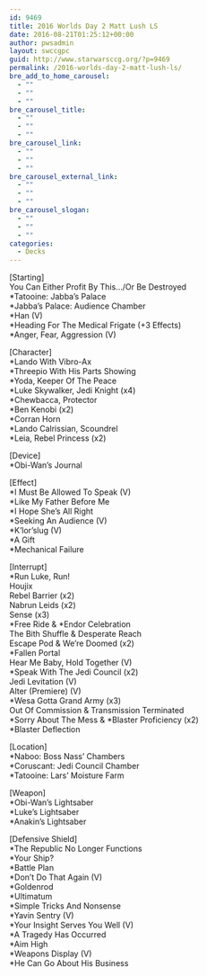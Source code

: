 ```yaml
---
id: 9469
title: 2016 Worlds Day 2 Matt Lush LS
date: 2016-08-21T01:25:12+00:00
author: pwsadmin
layout: swccgpc
guid: http://www.starwarsccg.org/?p=9469
permalink: /2016-worlds-day-2-matt-lush-ls/
bre_add_to_home_carousel:
  - ""
  - ""
  - ""
bre_carousel_title:
  - ""
  - ""
  - ""
bre_carousel_link:
  - ""
  - ""
  - ""
bre_carousel_external_link:
  - ""
  - ""
  - ""
bre_carousel_slogan:
  - ""
  - ""
  - ""
categories:
  - Decks
---
```

[Starting]  
You Can Either Profit By This&#8230;/Or Be Destroyed  
*Tatooine: Jabba&#8217;s Palace  
*Jabba&#8217;s Palace: Audience Chamber  
*Han (V)  
*Heading For The Medical Frigate (+3 Effects)  
*Anger, Fear, Aggression (V)

[Character]  
*Lando With Vibro-Ax  
*Threepio With His Parts Showing  
*Yoda, Keeper Of The Peace  
*Luke Skywalker, Jedi Knight (x4)  
*Chewbacca, Protector  
*Ben Kenobi (x2)  
*Corran Horn  
*Lando Calrissian, Scoundrel  
*Leia, Rebel Princess (x2)

[Device]  
*Obi-Wan&#8217;s Journal

[Effect]  
*I Must Be Allowed To Speak (V)  
*Like My Father Before Me  
*I Hope She&#8217;s All Right  
*Seeking An Audience (V)  
*K&#8217;lor&#8217;slug (V)  
*A Gift  
*Mechanical Failure

[Interrupt]  
*Run Luke, Run!  
Houjix  
Rebel Barrier (x2)  
Nabrun Leids (x2)  
Sense (x3)  
\*Free Ride & \*Endor Celebration  
The Bith Shuffle & Desperate Reach  
Escape Pod & We&#8217;re Doomed (x2)  
*Fallen Portal  
Hear Me Baby, Hold Together (V)  
*Speak With The Jedi Council (x2)  
Jedi Levitation (V)  
Alter (Premiere) (V)  
*Wesa Gotta Grand Army (x3)  
Out Of Commission & Transmission Terminated  
\*Sorry About The Mess & \*Blaster Proficiency (x2)  
*Blaster Deflection

[Location]  
*Naboo: Boss Nass&#8217; Chambers  
*Coruscant: Jedi Council Chamber  
*Tatooine: Lars&#8217; Moisture Farm

[Weapon]  
*Obi-Wan&#8217;s Lightsaber  
*Luke&#8217;s Lightsaber  
*Anakin&#8217;s Lightsaber

[Defensive Shield]  
*The Republic No Longer Functions  
*Your Ship?  
*Battle Plan  
*Don&#8217;t Do That Again (V)  
*Goldenrod  
*Ultimatum  
*Simple Tricks And Nonsense  
*Yavin Sentry (V)  
*Your Insight Serves You Well (V)  
*A Tragedy Has Occurred  
*Aim High  
*Weapons Display (V)  
*He Can Go About His Business